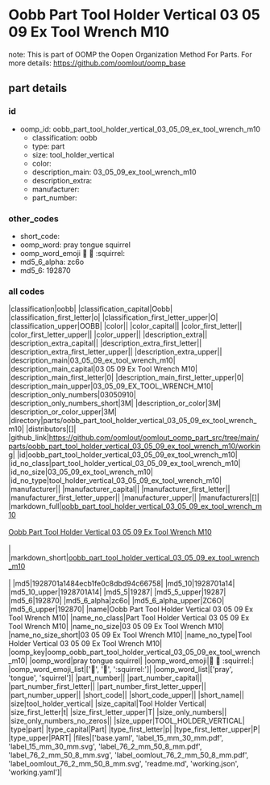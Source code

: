 # Oobb Part Tool Holder Vertical 03 05 09 Ex Tool Wrench M10  

note: This is part of OOMP the Oopen Organization Method For Parts. For more details: https://github.com/oomlout/oomp_base

##  part details





### id
* oomp_id: oobb_part_tool_holder_vertical_03_05_09_ex_tool_wrench_m10
  * classification: oobb
  * type: part
  * size: tool_holder_vertical
  * color: 
  * description_main: 03_05_09_ex_tool_wrench_m10
  * description_extra: 
  * manufacturer: 
  * part_number: 

### other_codes
* short_code: 
* oomp_word: pray tongue squirrel
* oomp_word_emoji :pray: :tongue: :squirrel:
* md5_6_alpha: zc6o
* md5_6: 192870

### all codes 
|classification|oobb|
|classification_capital|Oobb|
|classification_first_letter|o|
|classification_first_letter_upper|O|
|classification_upper|OOBB|
|color||
|color_capital||
|color_first_letter||
|color_first_letter_upper||
|color_upper||
|description_extra||
|description_extra_capital||
|description_extra_first_letter||
|description_extra_first_letter_upper||
|description_extra_upper||
|description_main|03_05_09_ex_tool_wrench_m10|
|description_main_capital|03 05 09 Ex Tool Wrench M10|
|description_main_first_letter|0|
|description_main_first_letter_upper|0|
|description_main_upper|03_05_09_EX_TOOL_WRENCH_M10|
|description_only_numbers|03050910|
|description_only_numbers_short|3M|
|description_or_color|3M|
|description_or_color_upper|3M|
|directory|parts/oobb_part_tool_holder_vertical_03_05_09_ex_tool_wrench_m10|
|distributors|[]|
|github_link|https://github.com/oomlout/oomlout_oomp_part_src/tree/main/parts/oobb_part_tool_holder_vertical_03_05_09_ex_tool_wrench_m10/working|
|id|oobb_part_tool_holder_vertical_03_05_09_ex_tool_wrench_m10|
|id_no_class|part_tool_holder_vertical_03_05_09_ex_tool_wrench_m10|
|id_no_size|03_05_09_ex_tool_wrench_m10|
|id_no_type|tool_holder_vertical_03_05_09_ex_tool_wrench_m10|
|manufacturer||
|manufacturer_capital||
|manufacturer_first_letter||
|manufacturer_first_letter_upper||
|manufacturer_upper||
|manufacturers|[]|
|markdown_full|[oobb_part_tool_holder_vertical_03_05_09_ex_tool_wrench_m10](https://github.com/oomlout/oomlout_oomp_part_src/tree/main/parts/oobb_part_tool_holder_vertical_03_05_09_ex_tool_wrench_m10/working)<br>[](https://github.com/oomlout/oomlout_oomp_part_src/tree/main/parts/oobb_part_tool_holder_vertical_03_05_09_ex_tool_wrench_m10/working)<br>[Oobb Part Tool Holder Vertical 03 05 09 Ex Tool Wrench M10](https://github.com/oomlout/oomlout_oomp_part_src/tree/main/parts/oobb_part_tool_holder_vertical_03_05_09_ex_tool_wrench_m10/working)<br><br>|
|markdown_short|[oobb_part_tool_holder_vertical_03_05_09_ex_tool_wrench_m10](https://github.com/oomlout/oomlout_oomp_part_src/tree/main/parts/oobb_part_tool_holder_vertical_03_05_09_ex_tool_wrench_m10/working)<br><br>|
|md5|1928701a1484ecb1fe0c8dbd94c66758|
|md5_10|1928701a14|
|md5_10_upper|1928701A14|
|md5_5|19287|
|md5_5_upper|19287|
|md5_6|192870|
|md5_6_alpha|zc6o|
|md5_6_alpha_upper|ZC6O|
|md5_6_upper|192870|
|name|Oobb Part Tool Holder Vertical 03 05 09 Ex Tool Wrench M10|
|name_no_class|Part Tool Holder Vertical 03 05 09 Ex Tool Wrench M10|
|name_no_size|03 05 09 Ex Tool Wrench M10|
|name_no_size_short|03 05 09 Ex Tool Wrench M10|
|name_no_type|Tool Holder Vertical 03 05 09 Ex Tool Wrench M10|
|oomp_key|oomp_oobb_part_tool_holder_vertical_03_05_09_ex_tool_wrench_m10|
|oomp_word|pray tongue squirrel|
|oomp_word_emoji|:pray: :tongue: :squirrel:|
|oomp_word_emoji_list|[':pray:', ':tongue:', ':squirrel:']|
|oomp_word_list|['pray', 'tongue', 'squirrel']|
|part_number||
|part_number_capital||
|part_number_first_letter||
|part_number_first_letter_upper||
|part_number_upper||
|short_code||
|short_code_upper||
|short_name||
|size|tool_holder_vertical|
|size_capital|Tool Holder Vertical|
|size_first_letter|t|
|size_first_letter_upper|T|
|size_only_numbers||
|size_only_numbers_no_zeros||
|size_upper|TOOL_HOLDER_VERTICAL|
|type|part|
|type_capital|Part|
|type_first_letter|p|
|type_first_letter_upper|P|
|type_upper|PART|
|files|['base.yaml', 'label_15_mm_30_mm.pdf', 'label_15_mm_30_mm.svg', 'label_76_2_mm_50_8_mm.pdf', 'label_76_2_mm_50_8_mm.svg', 'label_oomlout_76_2_mm_50_8_mm.pdf', 'label_oomlout_76_2_mm_50_8_mm.svg', 'readme.md', 'working.json', 'working.yaml']|
